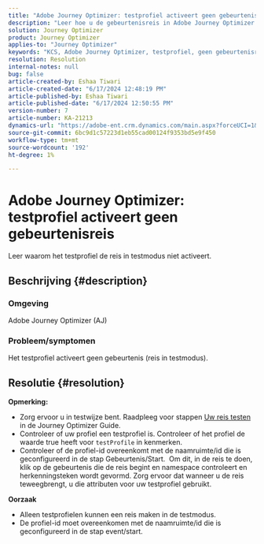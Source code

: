 ```yaml
---
title: "Adobe Journey Optimizer: testprofiel activeert geen gebeurtenisreis"
description: "Leer hoe u de gebeurtenisreis in Adobe Journey Optimizer kunt activeren."
solution: Journey Optimizer
product: Journey Optimizer
applies-to: "Journey Optimizer"
keywords: "KCS, Adobe Journey Optimizer, testprofiel, geen gebeurtenisreis, AJO teweegbrengen"
resolution: Resolution
internal-notes: null
bug: false
article-created-by: Eshaa Tiwari
article-created-date: "6/17/2024 12:48:19 PM"
article-published-by: Eshaa Tiwari
article-published-date: "6/17/2024 12:50:55 PM"
version-number: 7
article-number: KA-21213
dynamics-url: "https://adobe-ent.crm.dynamics.com/main.aspx?forceUCI=1&pagetype=entityrecord&etn=knowledgearticle&id=eb870bdd-a72c-ef11-840a-6045bd029b18"
source-git-commit: 6bc9d1c57223d1eb55cad00124f9353bd5e9f450
workflow-type: tm+mt
source-wordcount: '192'
ht-degree: 1%

---
```


# Adobe Journey Optimizer: testprofiel activeert geen gebeurtenisreis


Leer waarom het testprofiel de reis in testmodus niet activeert.

## Beschrijving {#description}


### <b>Omgeving</b>

Adobe Journey Optimizer (AJ)

### <b>Probleem/symptomen</b>

Het testprofiel activeert geen gebeurtenis (reis in testmodus).


## Resolutie {#resolution}

<b>Opmerking:</b>
- Zorg ervoor u in testwijze bent. Raadpleeg voor stappen [Uw reis testen](https://experienceleague.adobe.com/docs/journey-optimizer/using/orchestrate-journeys/create-journey/testing-the-journey.html) in de Journey Optimizer Guide.
- Controleer of uw profiel een testprofiel is. Controleer of het profiel de waarde true heeft voor `testProfile` in kenmerken.
- Controleer of de profiel-id overeenkomt met de naamruimte/id die is geconfigureerd in de stap Gebeurtenis/Start.  Om dit, in de reis te doen, klik op de gebeurtenis die de reis begint en namespace controleert en herkenningsteken wordt gevormd. Zorg ervoor dat wanneer u de reis teweegbrengt, u die attributen voor uw testprofiel gebruikt.

<b>Oorzaak</b>
- Alleen testprofielen kunnen een reis maken in de testmodus.
- De profiel-id moet overeenkomen met de naamruimte/id die is geconfigureerd in de stap event/start.

